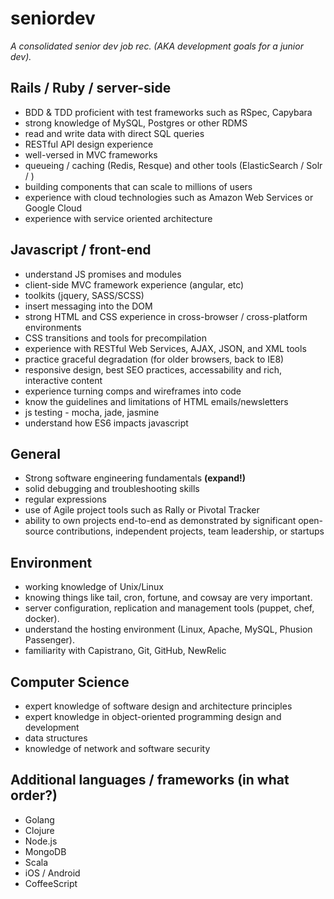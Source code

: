 seniordev
=========

_A consolidated senior dev job rec.  (AKA development goals for a junior dev)._

## Rails / Ruby / server-side
+ BDD & TDD proficient with test frameworks such as RSpec, Capybara
+ strong knowledge of MySQL, Postgres or other RDMS
+ read and write data with direct SQL queries
+ RESTful API design experience
+ well-versed in MVC frameworks
+ queueing / caching (Redis, Resque) and other tools (ElasticSearch / Solr / )
+ building components that can scale to millions of users
+ experience with cloud technologies such as Amazon Web Services or Google Cloud
+ experience with service oriented architecture

## Javascript / front-end
+ understand JS promises and modules
+ client-side MVC framework experience (angular, etc)
+ toolkits (jquery, SASS/SCSS)
+ insert messaging into the DOM
+ strong HTML and CSS experience in cross-browser / cross-platform environments
+ CSS transitions and tools for precompilation
+ experience with RESTful Web Services, AJAX, JSON, and XML tools
+ practice graceful degradation (for older browsers, back to IE8)
+ responsive design, best SEO practices, accessability and rich, interactive content
+ experience turning comps and wireframes into code
+ know the guidelines and limitations of HTML emails/newsletters
+ js testing - mocha, jade, jasmine
+ understand how ES6 impacts javascript

## General
+ Strong software engineering fundamentals **(expand!)**
+ solid debugging and troubleshooting skills
+ regular expressions
+ use of Agile project tools such as Rally or Pivotal Tracker
+ ability to own projects end-to-end as demonstrated by significant open-source contributions, independent projects, team leadership, or startups

## Environment
+ working knowledge of Unix/Linux
+ knowing things like tail, cron, fortune, and cowsay are very important.
+ server configuration, replication and management tools (puppet, chef, docker).
+ understand the hosting environment (Linux, Apache, MySQL, Phusion Passenger).
+ familiarity with Capistrano, Git, GitHub, NewRelic

## Computer Science
+ expert knowledge of software design and architecture principles
+ expert knowledge in object-oriented programming design and development
+ data structures
+ knowledge of network and software security

## Additional languages / frameworks **(in what order?)**
+ Golang
+ Clojure
+ Node.js
+ MongoDB
+ Scala
+ iOS / Android
+ CoffeeScript
